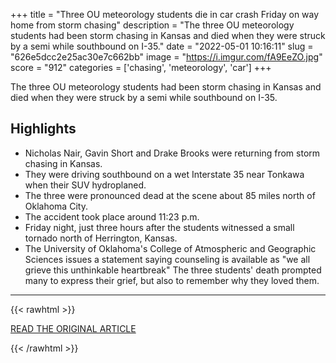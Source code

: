 +++
title = "Three OU meteorology students die in car crash Friday on way home from storm chasing"
description = "The three OU meteorology students had been storm chasing in Kansas and died when they were struck by a semi while southbound on I-35."
date = "2022-05-01 10:16:11"
slug = "626e5dcc2e25ac30e7c662bb"
image = "https://i.imgur.com/fA9EeZO.jpg"
score = "912"
categories = ['chasing', 'meteorology', 'car']
+++

The three OU meteorology students had been storm chasing in Kansas and died when they were struck by a semi while southbound on I-35.

## Highlights

- Nicholas Nair, Gavin Short and Drake Brooks were returning from storm chasing in Kansas.
- They were driving southbound on a wet Interstate 35 near Tonkawa when their SUV hydroplaned.
- The three were pronounced dead at the scene about 85 miles north of Oklahoma City.
- The accident took place around 11:23 p.m.
- Friday night, just three hours after the students witnessed a small tornado north of Herrington, Kansas.
- The University of Oklahoma's College of Atmospheric and Geographic Sciences issues a statement saying counseling is available as "we all grieve this unthinkable heartbreak" The three students' death prompted many to express their grief, but also to remember why they loved them.

---

{{< rawhtml >}}
  <p class="article-category">
    <a target="_blank" href="https://www.oklahoman.com/story/news/2022/04/30/three-ou-meteorology-students-die-car-crash-kansas-storm-chasing/9600043002/">READ THE ORIGINAL ARTICLE</a>
  </p>
{{< /rawhtml >}}
